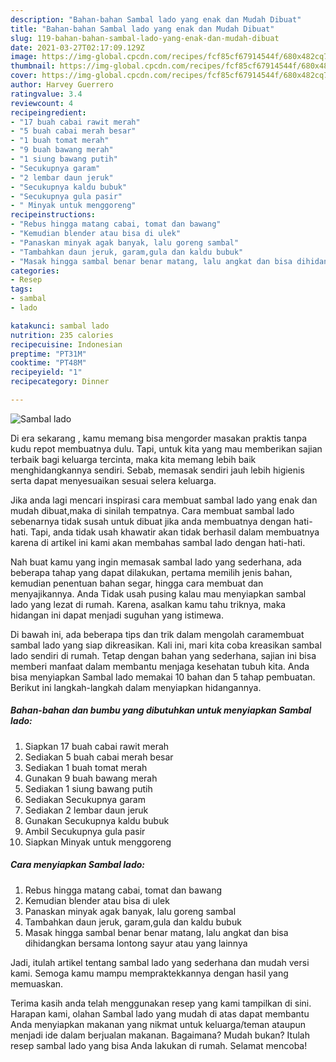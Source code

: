 ```yaml
---
description: "Bahan-bahan Sambal lado yang enak dan Mudah Dibuat"
title: "Bahan-bahan Sambal lado yang enak dan Mudah Dibuat"
slug: 119-bahan-bahan-sambal-lado-yang-enak-dan-mudah-dibuat
date: 2021-03-27T02:17:09.129Z
image: https://img-global.cpcdn.com/recipes/fcf85cf67914544f/680x482cq70/sambal-lado-foto-resep-utama.jpg
thumbnail: https://img-global.cpcdn.com/recipes/fcf85cf67914544f/680x482cq70/sambal-lado-foto-resep-utama.jpg
cover: https://img-global.cpcdn.com/recipes/fcf85cf67914544f/680x482cq70/sambal-lado-foto-resep-utama.jpg
author: Harvey Guerrero
ratingvalue: 3.4
reviewcount: 4
recipeingredient:
- "17 buah cabai rawit merah"
- "5 buah cabai merah besar"
- "1 buah tomat merah"
- "9 buah bawang merah"
- "1 siung bawang putih"
- "Secukupnya garam"
- "2 lembar daun jeruk"
- "Secukupnya kaldu bubuk"
- "Secukupnya gula pasir"
- " Minyak untuk menggoreng"
recipeinstructions:
- "Rebus hingga matang cabai, tomat dan bawang"
- "Kemudian blender atau bisa di ulek"
- "Panaskan minyak agak banyak, lalu goreng sambal"
- "Tambahkan daun jeruk, garam,gula dan kaldu bubuk"
- "Masak hingga sambal benar benar matang, lalu angkat dan bisa dihidangkan bersama lontong sayur atau yang lainnya"
categories:
- Resep
tags:
- sambal
- lado

katakunci: sambal lado 
nutrition: 235 calories
recipecuisine: Indonesian
preptime: "PT31M"
cooktime: "PT48M"
recipeyield: "1"
recipecategory: Dinner

---
```



![Sambal lado](https://img-global.cpcdn.com/recipes/fcf85cf67914544f/680x482cq70/sambal-lado-foto-resep-utama.jpg)

Di era  sekarang , kamu memang bisa mengorder masakan praktis tanpa kudu repot membuatnya dulu. Tapi, untuk kita yang mau memberikan sajian terbaik bagi keluarga tercinta, maka kita memang lebih baik menghidangkannya sendiri. Sebab, memasak sendiri jauh lebih higienis serta dapat menyesuaikan sesuai selera keluarga.

Jika anda lagi mencari inspirasi cara membuat sambal lado yang enak dan mudah dibuat,maka di sinilah tempatnya. Cara membuat sambal lado  sebenarnya tidak susah untuk dibuat jika anda membuatnya dengan hati-hati. Tapi, anda tidak usah khawatir akan tidak berhasil dalam membuatnya 
karena di artikel ini kami akan membahas sambal lado dengan hati-hati.  



Nah buat kamu yang ingin memasak sambal lado yang sederhana, ada beberapa tahap yang dapat dilakukan, pertama memilih jenis bahan, kemudian penentuan bahan segar, hingga cara membuat dan menyajikannya. Anda Tidak usah pusing kalau mau menyiapkan sambal lado yang lezat di rumah. Karena, asalkan kamu  tahu triknya, maka hidangan ini dapat menjadi suguhan yang istimewa.

Di bawah ini, ada beberapa tips dan trik dalam mengolah caramembuat sambal lado yang siap dikreasikan. Kali ini, mari kita coba kreasikan sambal lado sendiri di rumah. Tetap dengan bahan yang sederhana, sajian ini bisa memberi manfaat dalam membantu menjaga kesehatan tubuh kita. Anda bisa menyiapkan Sambal lado memakai 10 bahan dan 5 tahap pembuatan. Berikut ini langkah-langkah dalam menyiapkan hidangannya.

<!--inarticleads1-->

##### Bahan-bahan dan bumbu yang dibutuhkan untuk menyiapkan Sambal lado:

1. Siapkan 17 buah cabai rawit merah
1. Sediakan 5 buah cabai merah besar
1. Sediakan 1 buah tomat merah
1. Gunakan 9 buah bawang merah
1. Sediakan 1 siung bawang putih
1. Sediakan Secukupnya garam
1. Sediakan 2 lembar daun jeruk
1. Gunakan Secukupnya kaldu bubuk
1. Ambil Secukupnya gula pasir
1. Siapkan  Minyak untuk menggoreng




<!--inarticleads2-->

##### Cara menyiapkan Sambal lado:

1. Rebus hingga matang cabai, tomat dan bawang
1. Kemudian blender atau bisa di ulek
1. Panaskan minyak agak banyak, lalu goreng sambal
1. Tambahkan daun jeruk, garam,gula dan kaldu bubuk
1. Masak hingga sambal benar benar matang, lalu angkat dan bisa dihidangkan bersama lontong sayur atau yang lainnya




Jadi, itulah artikel tentang  sambal lado  yang sederhana dan mudah versi kami. Semoga kamu mampu mempraktekkannya dengan hasil yang memuaskan. 

Terima kasih anda telah menggunakan resep yang kami tampilkan di sini. Harapan kami, olahan  Sambal lado yang mudah di atas dapat membantu Anda menyiapkan makanan yang nikmat untuk keluarga/teman ataupun menjadi ide dalam berjualan makanan. Bagaimana? Mudah bukan? Itulah resep sambal lado yang bisa Anda lakukan di rumah. Selamat mencoba!

